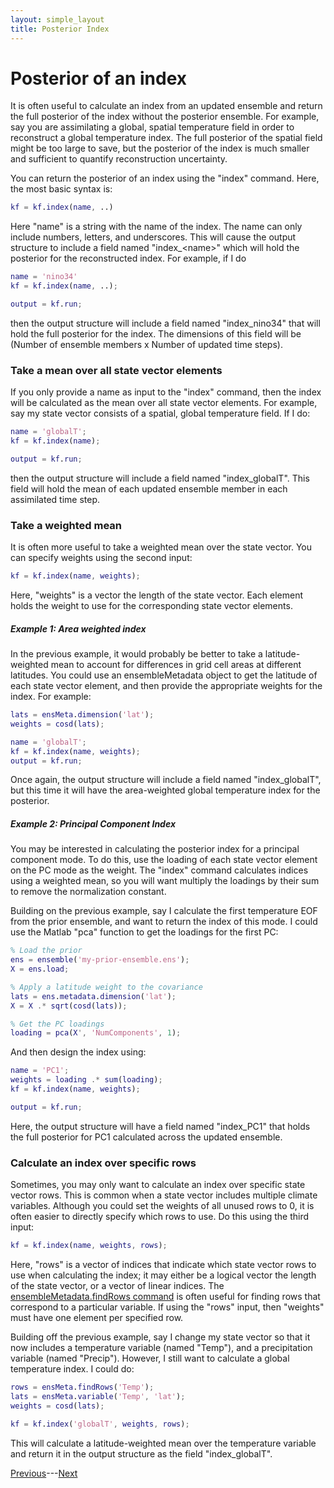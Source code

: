```yaml
---
layout: simple_layout
title: Posterior Index
---
```


# Posterior of an index

It is often useful to calculate an index from an updated ensemble and return the full posterior of the index without the posterior ensemble. For example, say you are assimilating a global, spatial temperature field in order to reconstruct a global temperature index. The full posterior of the spatial field might be too large to save, but the posterior of the index is much smaller and sufficient to quantify reconstruction uncertainty.

You can return the posterior of an index using the "index" command. Here, the most basic syntax is:
```matlab
kf = kf.index(name, ..)
```

Here "name" is a string with the name of the index. The name can only include numbers, letters, and underscores. This will cause the output structure to include a field named "index_&lt;name>" which will hold the posterior for the reconstructed index. For example, if I do
```matlab
name = 'nino34'
kf = kf.index(name, ..);

output = kf.run;
```
then the output structure will include a field named "index_nino34" that will hold the full posterior for the index. The dimensions of this field will be (Number of ensemble members x Number of updated time steps).

### Take a mean over all state vector elements

If you only provide a name as input to the "index" command, then the index will be calculated as the mean over all state vector elements. For example, say my state vector consists of a spatial, global temperature field. If I do:
```matlab
name = 'globalT';
kf = kf.index(name);

output = kf.run;
```
then the output structure will include a field named "index_globalT". This field will hold the mean of each updated ensemble member in each assimilated time step.

### Take a weighted mean

It is often more useful to take a weighted mean over the state vector. You can specify weights using the second input:
```matlab
kf = kf.index(name, weights);
```
Here, "weights" is a vector the length of the state vector. Each element holds the weight to use for the corresponding state vector elements.

##### Example 1: Area weighted index

In the previous example, it would probably be better to take a latitude-weighted mean to account for differences in grid cell areas at different latitudes. You could use an ensembleMetadata object to get the latitude of each state vector element, and then provide the appropriate weights for the index. For example:
```matlab
lats = ensMeta.dimension('lat');
weights = cosd(lats);

name = 'globalT';
kf = kf.index(name, weights);
output = kf.run;
```
Once again, the output structure will include a field named "index_globalT", but this time it will have the area-weighted global temperature index for the posterior.

##### Example 2: Principal Component Index
You may be interested in calculating the posterior index for a principal component mode. To do this, use the loading of each state vector element on the PC mode as the weight. The "index" command calculates indices using a weighted mean, so you will want multiply the loadings by their sum to remove the normalization constant.

Building on the previous example, say I calculate the first temperature EOF from the prior ensemble, and want to return the index of this mode. I could use the Matlab "pca" function to get the loadings for the first PC:
```matlab
% Load the prior
ens = ensemble('my-prior-ensemble.ens');
X = ens.load;

% Apply a latitude weight to the covariance
lats = ens.metadata.dimension('lat');
X = X .* sqrt(cosd(lats));

% Get the PC loadings
loading = pca(X', 'NumComponents', 1);
```

And then design the index using:
```matlab
name = 'PC1';
weights = loading .* sum(loading);
kf = kf.index(name, weights);

output = kf.run;
```
Here, the output structure will have a field named "index_PC1" that holds the full posterior for PC1 calculated across the updated ensemble.


### Calculate an index over specific rows

Sometimes, you may only want to calculate an index over specific state vector rows. This is common when a state vector includes multiple climate variables. Although you could set the weights of all unused rows to 0, it is often easier to directly specify which rows to use. Do this using the third input:
```matlab
kf = kf.index(name, weights, rows);
```
Here, "rows" is a vector of indices that indicate which state vector rows to use when calculating the index; it may either be a logical vector the length of the state vector, or a vector of linear indices. The [ensembleMetadata.findRows command](..\ensembleMetadata\find-rows) is often useful for finding rows that correspond to a particular variable. If using the "rows" input, then "weights" must have one element per specified row.

Building off the previous example, say I change my state vector so that it now includes a temperature variable (named "Temp"), and a precipitation variable (named "Precip"). However, I still want to calculate a global temperature index. I could do:
```matlab
rows = ensMeta.findRows('Temp');
lats = ensMeta.variable('Temp', 'lat');
weights = cosd(lats);

kf = kf.index('globalT', weights, rows);
```
This will calculate a latitude-weighted mean over the temperature variable and return it in the output structure as the field "index_globalT".

[Previous](output)---[Next](output-workflow)
